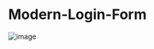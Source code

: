 # Modern-Login-Form
![image](https://user-images.githubusercontent.com/69254538/217176090-8ae98c5a-8ce8-4759-b8aa-f6e97de71b0e.png)
